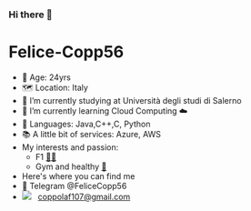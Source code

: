 ### Hi there 👋

<h1>Felice-Copp56</h1>



- 📆 Age: 24yrs
- 🗺 Location: Italy
- 🔭 I’m currently studying at Università degli studi di Salerno
- 🌱 I’m currently learning Cloud Computing ☁️
- 📝 Languages: Java,C++,C, Python
- 📚 A little bit of services: Azure, AWS
- My interests and passion:
    * F1 [🚗🚗](#car)
    * Gym and healthy [🥅](#-other)
- Here's where you can find me
- 📨 Telegram @FeliceCopp56
-   <img src="https://img.shields.io/badge/React-20232A?style=for-the-badge&logo=react&logoColor=61DAFB](https://img.shields.io/badge/Gmail-D14836?style=for-the-badge&logo=gmail&logoColor=white)" />&nbsp;&nbsp; coppolaf107@gmail.com


